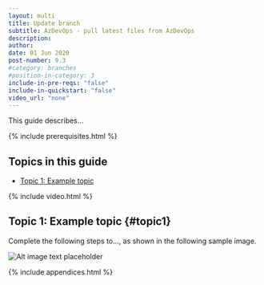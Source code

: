 ```yaml
---
layout: multi
title: Update branch
subtitle: AzDevOps - pull latest files from AzDevOps
description:
author:
date: 01 Jun 2020
post-number: 9.3
#category: branches
#position-in-category: 3
include-in-pre-reqs: "false"
include-in-quickstart: "false"
video_url: "none"
---
```


This guide describes...

{% include prerequisites.html %}

## Topics in this guide

- [Topic 1: Example topic](#topic1)

{% include video.html %}

## Topic 1: Example topic {#topic1}

Complete the following steps to..., as shown in the following sample image.

![Alt image text placeholder](../../assets/images/09-branches/pull/azdev/img-placeholder.png)

{% include appendices.html %}
